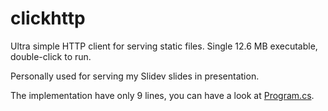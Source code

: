 # clickhttp

Ultra simple HTTP client for serving static files. Single 12.6 MB executable, double-click to run.

Personally used for serving my Slidev slides in presentation.

The implementation have only 9 lines, you can have a look at [Program.cs](./Program.cs).